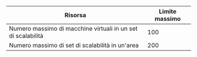 | Risorsa | Limite massimo |
| --- | --- |
| Numero massimo di macchine virtuali in un set di scalabilità |100 |
| Numero massimo di set di scalabilità in un'area |200 |



<!--HONumber=Nov16_HO3-->


